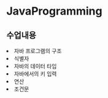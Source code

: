 # JavaProgramming 

## 수업내용
<li> 자바 프로그램의 구조
<li> 식별자
<li> 자바의 데이터 타입
<li> 자바에서의 키 입력
<li> 연산
<li> 조건문


	